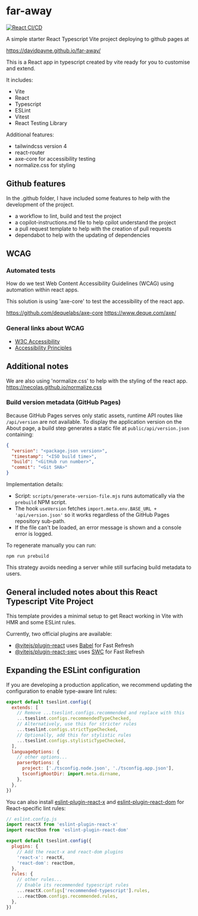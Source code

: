 # far-away

[![React CI/CD](https://github.com/davidpayne-au/far-away/actions/workflows/cicd.yml/badge.svg)](https://github.com/davidpayne-au/far-away/actions/workflows/cicd.yml)

A simple starter React Typescript Vite project deploying to github pages at

<https://davidpayne.github.io/far-away/>

This is a React app in typescript created by vite ready for you to customise and extend.

It includes:
- Vite
- React
- Typescript
- ESLint
- Vitest
- React Testing Library

Additional features:
- tailwindcss version 4
- react-router
- axe-core for accessibility testing
- normalize.css for styling

## Github features

In the .github folder, I have included some features to help with the development of the project.

- a workflow to lint, build and test the project
- a copilot-instructions.md file to help cpilot understand the project
- a pull request template to help with the creation of pull requests
- dependabot to help with the updating of dependencies

## WCAG

### Automated tests

How do we test Web Content Accessibility Guidelines (WCAG) using automation within react apps.

This solution is using 'axe-core' to test the accessibility of the react app.

<https://github.com/dequelabs/axe-core>
<https://www.deque.com/axe/>

### General links about WCAG

- [W3C Accessibility](https://www.w3.org/WAI/)
- [Accessibility Principles](https://www.w3.org/WAI/fundamentals/accessibility-principles/)

## Additional notes

We are also using 'normalize.css' to help with the styling of the react app.
<https://necolas.github.io/normalize.css>

### Build version metadata (GitHub Pages)

Because GitHub Pages serves only static assets, runtime API routes like `/api/version` are not available. To display the application version on the About page, a build step generates a static file at `public/api/version.json` containing:

```json
{
  "version": "<package.json version>",
  "timestamp": "<ISO build time>",
  "build": "<GitHub run number>",
  "commit": "<Git SHA>"
}
```

Implementation details:
- Script: `scripts/generate-version-file.mjs` runs automatically via the `prebuild` NPM script.
- The hook `useVersion` fetches `import.meta.env.BASE_URL + 'api/version.json'` so it works regardless of the GitHub Pages repository sub-path.
- If the file can't be loaded, an error message is shown and a console error is logged.

To regenerate manually you can run:

```
npm run prebuild
```

This strategy avoids needing a server while still surfacing build metadata to users.

## General included notes about this React Typescript Vite Project

This template provides a minimal setup to get React working in Vite with HMR and some ESLint rules.

Currently, two official plugins are available:

- [@vitejs/plugin-react](https://github.com/vitejs/vite-plugin-react/blob/main/packages/plugin-react/README.md) uses [Babel](https://babeljs.io/) for Fast Refresh
- [@vitejs/plugin-react-swc](https://github.com/vitejs/vite-plugin-react-swc) uses [SWC](https://swc.rs/) for Fast Refresh

## Expanding the ESLint configuration

If you are developing a production application, we recommend updating the configuration to enable type-aware lint rules:

```js
export default tseslint.config({
  extends: [
    // Remove ...tseslint.configs.recommended and replace with this
    ...tseslint.configs.recommendedTypeChecked,
    // Alternatively, use this for stricter rules
    ...tseslint.configs.strictTypeChecked,
    // Optionally, add this for stylistic rules
    ...tseslint.configs.stylisticTypeChecked,
  ],
  languageOptions: {
    // other options...
    parserOptions: {
      project: ['./tsconfig.node.json', './tsconfig.app.json'],
      tsconfigRootDir: import.meta.dirname,
    },
  },
})
```

You can also install [eslint-plugin-react-x](https://github.com/Rel1cx/eslint-react/tree/main/packages/plugins/eslint-plugin-react-x) and [eslint-plugin-react-dom](https://github.com/Rel1cx/eslint-react/tree/main/packages/plugins/eslint-plugin-react-dom) for React-specific lint rules:

```js
// eslint.config.js
import reactX from 'eslint-plugin-react-x'
import reactDom from 'eslint-plugin-react-dom'

export default tseslint.config({
  plugins: {
    // Add the react-x and react-dom plugins
    'react-x': reactX,
    'react-dom': reactDom,
  },
  rules: {
    // other rules...
    // Enable its recommended typescript rules
    ...reactX.configs['recommended-typescript'].rules,
    ...reactDom.configs.recommended.rules,
  },
})
```

